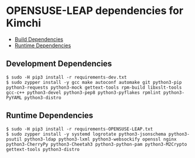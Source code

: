 OPENSUSE-LEAP dependencies for Kimchi
================================

* [Build Dependencies](#development-dependencies)
* [Runtime Dependencies](#runtime-dependencies)

Development Dependencies
--------------------

    $ sudo -H pip3 install -r requirements-dev.txt
    $ sudo zypper install -y gcc make autoconf automake git python3-pip python3-requests python3-mock gettext-tools rpm-build libxslt-tools gcc-c++ python3-devel python3-pep8 python3-pyflakes rpmlint python3-PyYAML python3-distro

Runtime Dependencies
--------------------

    $ sudo -H pip3 install -r requirements-OPENSUSE-LEAP.txt
    $ sudo zypper install -y systemd logrotate python3-jsonschema python3-psutil python3-ldap python3-lxml python3-websockify openssl nginx python3-CherryPy python3-Cheetah3 python3-python-pam python3-M2Crypto gettext-tools python3-distro
